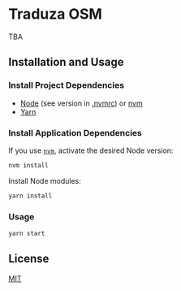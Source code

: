 # Traduza OSM

TBA

## Installation and Usage

### Install Project Dependencies

- [Node](http://nodejs.org/) (see version in [.nvmrc](./.nvmrc)) or [nvm](https://github.com/creationix/nvm)
- [Yarn](https://classic.yarnpkg.com/en/docs/install)

### Install Application Dependencies

If you use [`nvm`](https://github.com/creationix/nvm), activate the desired Node version:

```sh
nvm install
```

Install Node modules:

```sh
yarn install
```

### Usage

```sh
yarn start
```

## License

[MIT](LICENSE)

